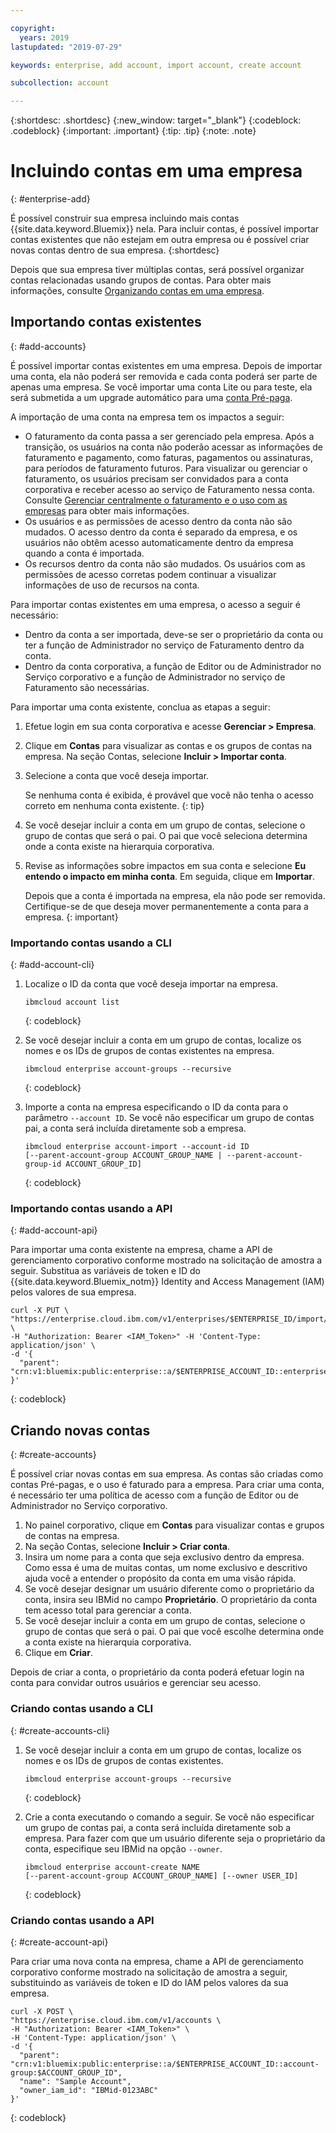 ```yaml
---

copyright:
  years: 2019
lastupdated: "2019-07-29"

keywords: enterprise, add account, import account, create account

subcollection: account

---
```


{:shortdesc: .shortdesc}
{:new_window: target="_blank"}
{:codeblock: .codeblock}
{:important: .important}
{:tip: .tip}
{:note: .note}

# Incluindo contas em uma empresa
{: #enterprise-add}

É possível construir sua empresa incluindo mais contas {{site.data.keyword.Bluemix}} nela. Para incluir contas, é possível importar contas existentes que não estejam em outra empresa ou é possível criar novas contas dentro de sua empresa.
{:shortdesc}

Depois que sua empresa tiver múltiplas contas, será possível organizar contas relacionadas usando grupos de contas. Para obter mais informações, consulte [Organizando contas em uma empresa](/docs/account?topic=account-enterprise-organize).

## Importando contas existentes
{: #add-accounts}

É possível importar contas existentes em uma empresa. Depois de importar uma conta, ela não poderá ser removida e cada conta poderá ser parte de apenas uma empresa. Se você importar uma conta Lite ou para teste, ela será submetida a um upgrade automático para uma [conta Pré-paga](/docs/account?topic=account-accounts).

A importação de uma conta na empresa tem os impactos a seguir:
* O faturamento da conta passa a ser gerenciado pela empresa. Após a transição, os usuários na conta não poderão acessar as informações de faturamento e pagamento, como faturas, pagamentos ou assinaturas, para períodos de faturamento futuros. Para visualizar ou gerenciar o faturamento, os usuários precisam ser convidados para a conta corporativa e receber acesso ao serviço de Faturamento nessa conta. Consulte [Gerenciar centralmente o faturamento e o uso com as empresas](/docs/billing-usage?topic=billing-usage-enterprise) para obter mais informações.
* Os usuários e as permissões de acesso dentro da conta não são mudados. O acesso dentro da conta é separado da empresa, e os usuários não obtêm acesso automaticamente dentro da empresa quando a conta é importada.
* Os recursos dentro da conta não são mudados. Os usuários com as permissões de acesso corretas podem continuar a visualizar informações de uso de recursos na conta.

Para importar contas existentes em uma empresa, o acesso a seguir é necessário:

   * Dentro da conta a ser importada, deve-se ser o proprietário da conta ou ter a função de Administrador no serviço de Faturamento dentro da conta.
   * Dentro da conta corporativa, a função de Editor ou de Administrador no Serviço corporativo e a função de Administrador no serviço de Faturamento são necessárias.

Para importar uma conta existente, conclua as etapas a seguir:

1. Efetue login em sua conta corporativa e acesse **Gerenciar > Empresa**.
1. Clique em **Contas** para visualizar as contas e os grupos de contas na empresa. Na seção Contas, selecione **Incluir > Importar conta**.
1. Selecione a conta que você deseja importar.

   Se nenhuma conta é exibida, é provável que você não tenha o acesso correto em nenhuma conta existente.
  {: tip}
1. Se você desejar incluir a conta em um grupo de contas, selecione o grupo de contas que será o pai. O pai que você seleciona determina onde a conta existe na hierarquia corporativa.
1. Revise as informações sobre impactos em sua conta e selecione **Eu entendo o impacto em minha conta**. Em seguida, clique em **Importar**.

   Depois que a conta é importada na empresa, ela não pode ser removida. Certifique-se de que deseja mover permanentemente a conta para a empresa.
   {: important}

### Importando contas usando a CLI
{: #add-account-cli}

1. Localize o ID da conta que você deseja importar na empresa.

   ```
   ibmcloud account list
   ```
   {: codeblock}
1. Se você desejar incluir a conta em um grupo de contas, localize os nomes e os IDs de grupos de contas existentes na empresa.

   ```
   ibmcloud enterprise account-groups --recursive
   ```
   {: codeblock}
1. Importe a conta na empresa especificando o ID da conta para o parâmetro `--account ID`. Se você não especificar um grupo de contas pai, a conta será incluída diretamente sob a empresa.

   ```
   ibmcloud enterprise account-import --account-id ID
   [--parent-account-group ACCOUNT_GROUP_NAME | --parent-account-group-id ACCOUNT_GROUP_ID]
   ```
   {: codeblock}

### Importando contas usando a API
{: #add-account-api}

Para importar uma conta existente na empresa, chame a <!-- [Enterprise Management API](https://{DomainName}/apidocs/enterprise-apis/enterprise#import-an-account-into-an-enterprise){: external}--> API de gerenciamento corporativo conforme mostrado na solicitação de amostra a seguir. Substitua as variáveis de token e ID do {{site.data.keyword.Bluemix_notm}} Identity and Access Management (IAM) pelos valores de sua empresa.

```
curl -X PUT \
"https://enterprise.cloud.ibm.com/v1/enterprises/$ENTERPRISE_ID/import/accounts/$ACCOUNT_ID" \
-H "Authorization: Bearer <IAM_Token>" -H 'Content-Type: application/json' \
-d '{
  "parent": "crn:v1:bluemix:public:enterprise::a/$ENTERPRISE_ACCOUNT_ID::enterprise:$ENTERPRISE_ID"
}'
```
{: codeblock}

## Criando novas contas
{: #create-accounts}

É possível criar novas contas em sua empresa. As contas são criadas como contas Pré-pagas, e o uso é faturado para a empresa. Para criar uma conta, é necessário ter uma política de acesso com a função de Editor ou de Administrador no Serviço corporativo.

1. No painel corporativo, clique em **Contas** para visualizar contas e grupos de contas na empresa.
1. Na seção Contas, selecione **Incluir > Criar conta**.
1. Insira um nome para a conta que seja exclusivo dentro da empresa. Como essa é uma de muitas contas, um nome exclusivo e descritivo ajuda você a entender o propósito da conta em uma visão rápida.
1. Se você desejar designar um usuário diferente como o proprietário da conta, insira seu IBMid no campo **Proprietário**. O proprietário da conta tem acesso total para gerenciar a conta.
1. Se você desejar incluir a conta em um grupo de contas, selecione o grupo de contas que será o pai. O pai que você escolhe determina onde a conta existe na hierarquia corporativa.
1. Clique em **Criar**.

Depois de criar a conta, o proprietário da conta poderá efetuar login na conta para convidar outros usuários e gerenciar seu acesso.

### Criando contas usando a CLI
{: #create-accounts-cli}

1. Se você desejar incluir a conta em um grupo de contas, localize os nomes e os IDs de grupos de contas existentes.

   ```
   ibmcloud enterprise account-groups --recursive
   ```
   {: codeblock}
1. Crie a conta executando o comando a seguir. Se você não especificar um grupo de contas pai, a conta será incluída diretamente sob a empresa. Para fazer com que um usuário diferente seja o proprietário da conta, especifique seu IBMid na opção `--owner`.

   ```
   ibmcloud enterprise account-create NAME
   [--parent-account-group ACCOUNT_GROUP_NAME] [--owner USER_ID]
   ```
   {: codeblock}

### Criando contas usando a API
{: #create-account-api}

Para criar uma nova conta na empresa, chame a API de gerenciamento corporativo conforme mostrado na solicitação de amostra a seguir, substituindo as variáveis de token e ID do IAM pelos valores da sua empresa. <!-- For detailed information about the API, see [Enterprise Management API](https://{DomainName}/apidocs/enterprise-apis/enterprise#create-a-new-account-in-an-enterprise){: external}. -->

```
curl -X POST \
"https://enterprise.cloud.ibm.com/v1/accounts \
-H "Authorization: Bearer <IAM_Token>" \
-H 'Content-Type: application/json' \
-d '{
  "parent": "crn:v1:bluemix:public:enterprise::a/$ENTERPRISE_ACCOUNT_ID::account-group:$ACCOUNT_GROUP_ID",
  "name": "Sample Account",
  "owner_iam_id": "IBMid-0123ABC"
}'
```
{: codeblock}
